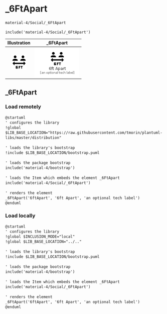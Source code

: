 # _6FtApart


```text
material-4/Social/_6FtApart
```

```text
include('material-4/Social/_6FtApart')
```



| Illustration | _6FtApart |
| :---: | :---: |
| ![illustration for Illustration](../../material-4/Social/_6FtApart.png) | ![illustration for _6FtApart](../../material-4/Social/_6FtApart.Local.png) |




## _6FtApart

### Load remotely
```plantuml
@startuml
' configures the library
!global $LIB_BASE_LOCATION="https://raw.githubusercontent.com/tmorin/plantuml-libs/master/distribution"

' loads the library's bootstrap
!include $LIB_BASE_LOCATION/bootstrap.puml

' loads the package bootstrap
include('material-4/bootstrap')

' loads the Item which embeds the element _6FtApart
include('material-4/Social/_6FtApart')

' renders the element
_6FtApart('6ftApart', '6ft Apart', 'an optional tech label')
@enduml
```

### Load locally
```plantuml
@startuml
' configures the library
!global $INCLUSION_MODE="local"
!global $LIB_BASE_LOCATION="../.."

' loads the library's bootstrap
!include $LIB_BASE_LOCATION/bootstrap.puml

' loads the package bootstrap
include('material-4/bootstrap')

' loads the Item which embeds the element _6FtApart
include('material-4/Social/_6FtApart')

' renders the element
_6FtApart('6ftApart', '6ft Apart', 'an optional tech label')
@enduml
```

